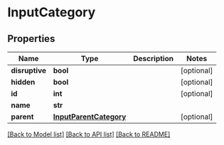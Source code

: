 # InputCategory

## Properties
Name | Type | Description | Notes
------------ | ------------- | ------------- | -------------
**disruptive** | **bool** |  | [optional] 
**hidden** | **bool** |  | [optional] 
**id** | **int** |  | [optional] 
**name** | **str** |  | 
**parent** | [**InputParentCategory**](InputParentCategory.md) |  | [optional] 

[[Back to Model list]](../README.md#documentation-for-models) [[Back to API list]](../README.md#documentation-for-api-endpoints) [[Back to README]](../README.md)


